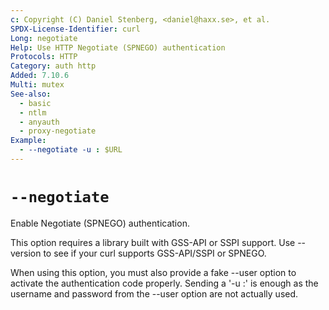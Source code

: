 ```yaml
---
c: Copyright (C) Daniel Stenberg, <daniel@haxx.se>, et al.
SPDX-License-Identifier: curl
Long: negotiate
Help: Use HTTP Negotiate (SPNEGO) authentication
Protocols: HTTP
Category: auth http
Added: 7.10.6
Multi: mutex
See-also:
  - basic
  - ntlm
  - anyauth
  - proxy-negotiate
Example:
  - --negotiate -u : $URL
---
```


# `--negotiate`

Enable Negotiate (SPNEGO) authentication.

This option requires a library built with GSS-API or SSPI support. Use
--version to see if your curl supports GSS-API/SSPI or SPNEGO.

When using this option, you must also provide a fake --user option to activate
the authentication code properly. Sending a '-u :' is enough as the username
and password from the --user option are not actually used.
